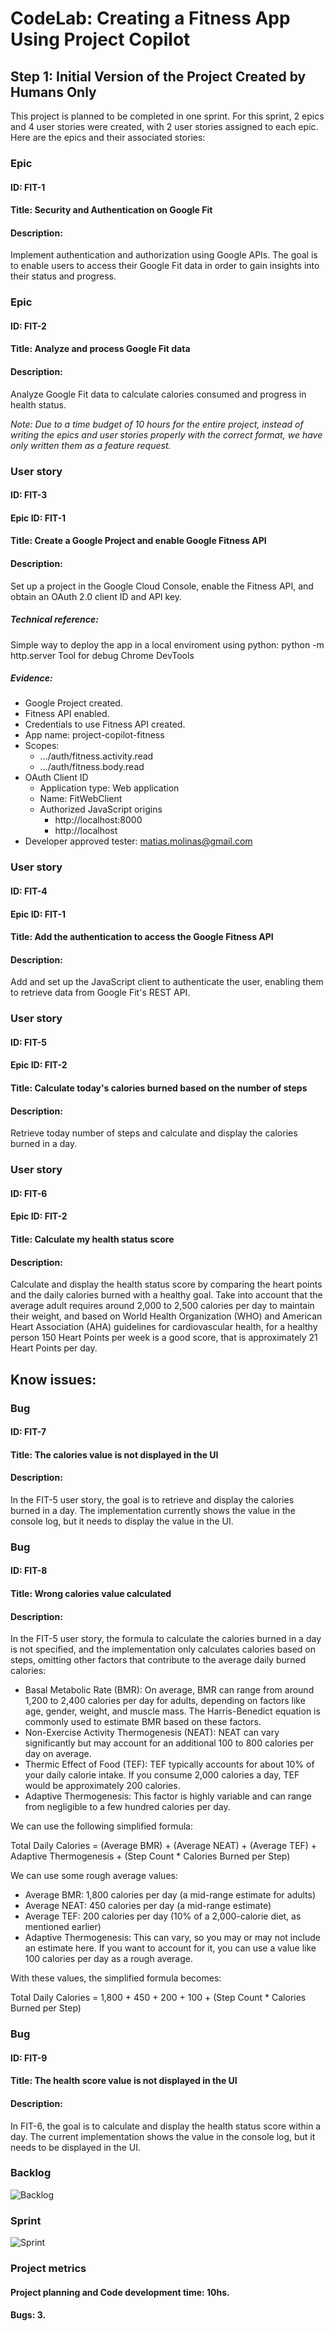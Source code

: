 # CodeLab: Creating a Fitness App Using Project Copilot
## Step 1: Initial Version of the Project Created by Humans Only
This project is planned to be completed in one sprint. For this sprint, 2 epics and 4 user stories were created, with 2 user stories assigned to each epic. Here are the epics and their associated stories:

### Epic
#### ID: FIT-1
#### Title: Security and Authentication on Google Fit
#### Description:
Implement authentication and authorization using Google APIs. The goal is to enable users to access their Google Fit data in order to gain insights into their status and progress.

### Epic
#### ID: FIT-2
#### Title: Analyze and process Google Fit data
#### Description:
Analyze Google Fit data to calculate calories consumed and progress in health status.

_Note: Due to a time budget of 10 hours for the entire project, instead of writing the epics and user stories properly with the correct format, we have only written them as a feature request._

### User story
#### ID: FIT-3
#### Epic ID: FIT-1
#### Title: Create a Google Project and enable Google Fitness API
#### Description:
Set up a project in the Google Cloud Console, enable the Fitness API, and obtain an OAuth 2.0 client ID and API key.
##### Technical reference:
Simple way to deploy the app in a local enviroment using python: python -m http.server
Tool for debug Chrome DevTools
##### Evidence:
- Google Project created.
- Fitness API enabled.
- Credentials to use Fitness API created.
- App name: project-copilot-fitness
- Scopes:
    - .../auth/fitness.activity.read
    - .../auth/fitness.body.read
- OAuth Client ID
    - Application type: Web application
    - Name: FitWebClient
    - Authorized JavaScript origins
        - http://localhost:8000
        - http://localhost
- Developer approved tester: matias.molinas@gmail.com


### User story
#### ID: FIT-4
#### Epic ID: FIT-1
#### Title: Add the authentication to access the Google Fitness API
#### Description:
Add and set up the JavaScript client to authenticate the user, enabling them to retrieve data from Google Fit's REST API.

### User story
#### ID: FIT-5
#### Epic ID: FIT-2
#### Title: Calculate today's calories burned based on the number of steps
#### Description:
Retrieve today number of steps and calculate and display the calories burned in a day.

### User story
#### ID: FIT-6
#### Epic ID: FIT-2
#### Title: Calculate my health status score
#### Description:
Calculate and display the health status score by comparing the heart points  and the daily calories burned with a healthy goal. Take into account that the average adult requires around 2,000 to 2,500 calories per day to maintain their weight, and based on World Health Organization (WHO) and American Heart Association (AHA) guidelines for cardiovascular health, for a healthy person 150 Heart Points per week is a good score, that is approximately 21 Heart Points per day.

## Know issues:

### Bug
#### ID: FIT-7
#### Title: The calories value is not displayed in the UI
#### Description:
In the FIT-5 user story, the goal is to retrieve and display the calories burned in a day. The implementation currently shows the value in the console log, but it needs to display the value in the UI.

### Bug
#### ID: FIT-8
#### Title: Wrong calories value calculated
#### Description:
In the FIT-5 user story, the formula to calculate the calories burned in a day is not specified, and the implementation only calculates calories based on steps, omitting other factors that contribute to the average daily burned calories: 

- Basal Metabolic Rate (BMR): On average, BMR can range from around 1,200 to 2,400 calories per day for adults, depending on factors like age, gender, weight, and muscle mass. The Harris-Benedict equation is commonly used to estimate BMR based on these factors.
- Non-Exercise Activity Thermogenesis (NEAT): NEAT can vary significantly but may account for an additional 100 to 800 calories per day on average.
- Thermic Effect of Food (TEF): TEF typically accounts for about 10% of your daily calorie intake. If you consume 2,000 calories a day, TEF would be approximately 200 calories.
- Adaptive Thermogenesis: This factor is highly variable and can range from negligible to a few hundred calories per day.

We can use the following simplified formula:

Total Daily Calories = (Average BMR) + (Average NEAT) + (Average TEF) + Adaptive Thermogenesis + (Step Count * Calories Burned per Step)

We can use some rough average values:
- Average BMR: 1,800 calories per day (a mid-range estimate for adults)
- Average NEAT: 450 calories per day (a mid-range estimate)
- Average TEF: 200 calories per day (10% of a 2,000-calorie diet, as mentioned earlier)
- Adaptive Thermogenesis: This can vary, so you may or may not include an estimate here. If you want to account for it, you can use a value like 100 calories per day as a rough average.

With these values, the simplified formula becomes:

Total Daily Calories = 1,800 + 450 + 200 + 100 + (Step Count * Calories Burned per Step)

### Bug
#### ID: FIT-9
#### Title: The health score value is not displayed in the UI
#### Description:
In FIT-6, the goal is to calculate and display the health status score within a day. The current implementation shows the value in the console log, but it needs to be displayed in the UI.

### Backlog

![Backlog](/step1-human-only-project/backlog.png)

### Sprint

![Sprint](/step1-human-only-project/sprint.png)

### Project metrics
#### Project planning and Code development time: 10hs.
#### Bugs: 3.